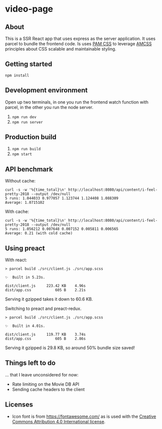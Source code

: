 # video-page

## About

This is a SSR React app that uses express as the server application. It uses parcel to bundle the frontend code. Is uses [PAM CSS](https://mrgreentech.github.io/pam/) to leverage [AMCSS](https://amcss.github.io/) principles about CSS scalable and maintainable styling.

## Getting started

`npm install`

## Development environment

Open up two terminals, in one you run the frontend watch function with parcel, in the other you run the node server.

1. `npm run dev`
2. `npm run server`

## Production build

1. `npm run build`
2. `npm start`

## API benchmark

Without cache:

```
curl -s -w '%{time_total}\n' http://localhost:8080/api/content/i-feel-pretty-2018 --output /dev/null
5 runs: 1.044033 0.977057 1.123744 1.124408 1.088309
Average: 1.0715102
```

With cache:

```
curl -s -w '%{time_total}\n' http://localhost:8080/api/content/i-feel-pretty-2018 --output /dev/null
5 runs: 1.056212 0.007648 0.007152 0.005811 0.006565
Average: 0.21 (with cold cache)
```

## Using preact

With react:

```
> parcel build ./src/client.js ./src/app.scss

✨  Built in 5.23s.

dist/client.js     223.42 KB    4.96s
dist/app.css           605 B    2.21s
```

Serving it gzipped takes it down to 60.6 KB.

Switching to preact and preact-redux.

```
> parcel build ./src/client.js ./src/app.scss

✨  Built in 4.01s.

dist/client.js     119.77 KB    3.74s
dist/app.css           605 B    2.86s
```

Serving it gzipped is 29.8 KB, so around 50% bundle size saved!

## Things left to do

... that I leave unconsidered for now:

-   Rate limiting on the Movie DB API
-   Sending cache headers to the client

## Licenses

-   Icon font is from https://fontawesome.com/ as is used with the [Creative Commons Attribution 4.0 International license](https://fontawesome.com/license).
